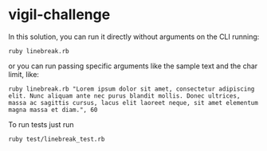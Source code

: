 # vigil-challenge

In this solution, you can run it directly without arguments on the CLI running:

`ruby linebreak.rb`

or you can run passing specific arguments like the sample text and the char limit, like:

`ruby linebreak.rb "Lorem ipsum dolor sit amet, consectetur adipiscing elit. Nunc aliquam ante nec purus blandit mollis. Donec ultrices, massa ac sagittis cursus, lacus elit laoreet neque, sit amet elementum magna massa et diam.", 60`

To run tests just run 

`ruby test/linebreak_test.rb`
